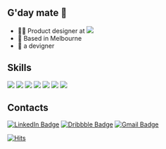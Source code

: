## G'day mate 👋
- 👩‍💻  Product designer at <img src="https://img.shields.io/badge/Linktree-39E09B?style=flat-square&logo=Linktree&logoColor=white"/>  
- 🐨  Based in Melbourne
- 🐤  a devigner

## Skills
<img src="https://img.shields.io/badge/Figma-F24E1E?style=flat-square&logo=Figma&logoColor=white"/> <img src="https://img.shields.io/badge/Sketch-F7B500?style=flat-square&logo=Sketch&logoColor=black"/> <img src="https://img.shields.io/badge/HTML5-E34F26?style=flat-square&logo=HTML5&logoColor=white"/> <img src="https://img.shields.io/badge/CSS3-1572B6?style=flat-square&logo=CSS3&logoColor=white"/> <img src="https://img.shields.io/badge/JavaScript-F7DF1E?style=flat-square&logo=JavaScript&logoColor=black"/> <img src="https://img.shields.io/badge/React-61DAFB?style=flat-square&logo=React&logoColor=black"/> <img src="https://img.shields.io/badge/Swift-FA7343?style=flat-square&logo=Swift&logoColor=white"/> 

## Contacts
[![LinkedIn Badge](https://img.shields.io/badge/LinkedIn-0A66C2?style=flat-square&logo=LinkedIn&logoColor=white&link=https://www.linkedin.com/in/kimuxui/)](https://www.linkedin.com/in/kimuxui/) [![Dribbble Badge](https://img.shields.io/badge/Dribbble-EA4C89?style=flat-square&logo=Dribbble&logoColor=white&link=https://dribbble.com/kimjeehey)](https://dribbble.com/kimjeehey)      [![Gmail Badge](https://img.shields.io/badge/Gmail-EA4335?style=flat-square&logo=Gmail&logoColor=white&link=mailto:kim.uxui@.gmail.com)](mailto:kim.uxui@.gmail.com)     



[![Hits](https://hits.seeyoufarm.com/api/count/incr/badge.svg?url=https%3A%2F%2Fgithub.com%2Fkimjeehey%2Fhit-counter&count_bg=%23000000&title_bg=%23000000&title=hits&edge_flat=true)](https://hits.seeyoufarm.com)

<!--
**kimjeehey/kimjeehey** is a ✨ _special_ ✨ repository because its `README.md` (this file) appears on your GitHub profile.

Here are some ideas to get you started:

- 🔭 I’m currently working on ...
- 🌱 I’m currently learning ...
- 👯 I’m looking to collaborate on ...
- 🤔 I’m looking for help with ...
- 💬 Ask me about ...
- 📫 How to reach me: ...
- 😄 Pronouns: ...
- ⚡ Fun fact: ...
-->
